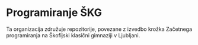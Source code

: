 # Programiranje ŠKG

Ta organizacija združuje repozitorije, povezane z izvedbo krožka Začetnega programiranja na Škofijski klasični gimnaziji v Ljubljani.

